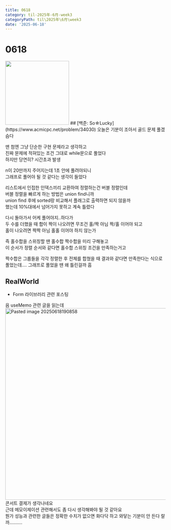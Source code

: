 ```yaml
---
title: 0618
category: til-2025年-6月-week3
categoryPath: til\2025年\6月\week3
date: '2025-06-18'
---
```

# 0618  
<img src="https://i.pinimg.com/736x/e9/2e/1b/e92e1bba28e91b69f6b155033a6bb4e6.jpg" width="200">  
## [백준: So☆Lucky](https://www.acmicpc.net/problem/34030)  
오늘은 기분이 조아서 골드 문제 풀겠슴다

맨 첨엔 그냥 단순한 구현 문제라고 생각하고  
진짜 문제에 적혀있는 조건 그대로 while문으로 풀었다  
하지만 당연히? 시간초과 발생

n이 20만까지 주어지는데 1초 안에 풀려야되니  
그래프로 풀어야 될 것 같다는 생각이 들었다

리스트에서 인접한 인덱스끼리 교환하여 정렬하는건 버블 정렬인데  
버블 정렬을 빠르게 하는 방법은 union find니까  
union find 후에 sorted랑 비교해서 플래그로 출력하면 되지 않을까  
했는데 10%대에서 넘어가지 못하고 계속 틀렸다

다시 돌아가서 어케 풀어야지..하다가  
두 수를 더했을 때 합이 짝이 나오려면 무조건 홀/짝 아님 짝/홀 이어야 되고  
홀이 나오려면 짝짝 아님 홀홀 이어야 하지 않는가

즉 홀수합을 스위칭할 땐 홀수합 짝수합을 미리 구해놓고   
이 순서가 정렬 순서와 같다면 홀수합 스위칭 조건을 만족하는거고

짝수합은 그룹들을 각각 정렬한 후 전체를 합쳤을 때 결과와 같다면 만족한다는 식으로   
풀었는데.... 그래프로 풀었을 땐 왜 틀린걸까 흠

## RealWorld  
- Form 라이브러리 관련 포스팅

음 useMemo 관련 글을 읽는데   
<img src="/images/til/2025年/6月/week3/Pasted image 20250618190858.png" alt="Pasted image 20250618190858" width="600">  
콘서트 결제가 생각나네요   
근데 메모이제이션 관련해서도 좀 다시 생각해봐야 될 것 같아요  
뭔가 성능과 관련한 글들은 정확한 수치가 없으면 화다닥 하고 와닿는 기분이 안 든다 랄까..........
